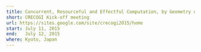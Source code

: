 ```yaml
---
title: Concurrent, Resourceful and Effectful Computation, by Geometry of Interaction, Kick-off Meeting
short: CRECOGI Kick-off meeting
url: https://sites.google.com/site/crecogi2015/home
start: July 11, 2015
end:   July 12, 2015
where: Kyoto, Japan
---
```

